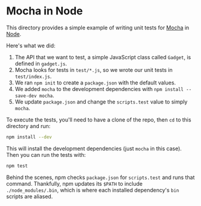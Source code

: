 # Mocha in Node
This directory provides a simple example of writing unit tests for [Mocha](http://mochajs.com) in [Node](https://nodejs.org/).

Here's what we did:

1. The API that we want to test, a simple JavaScript class called `Gadget`, is defined in `gadget.js`.
2. Mocha looks for tests in `test/*.js`, so we wrote our unit tests in `test/index.js`.
3. We ran `npm init` to create a `package.json` with the default values.
4. We added `mocha` to the development dependencies with `npm install --save-dev mocha`.
5. We update `package.json` and change the `scripts.test` value to simply `mocha`.

To execute the tests, you'll need to have a clone of the repo, then `cd` to this directory and run:

```sh
npm install --dev
```

This will install the development dependencies (just `mocha` in this case). Then you can run the tests with:

```sh
npm test
```

Behind the scenes, npm checks `package.json` for `scripts.test` and runs that command. Thankfully, npm updates its `$PATH` to include `./node_modules/.bin`, which is where each installed dependency's `bin` scripts are aliased.
